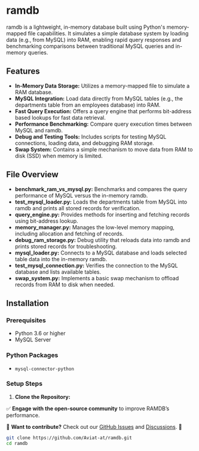 # ramdb

ramdb is a lightweight, in-memory database built using Python's memory-mapped file capabilities. It simulates a simple database system by loading data (e.g., from MySQL) into RAM, enabling rapid query responses and benchmarking comparisons between traditional MySQL queries and in-memory queries.

## Features

- **In-Memory Data Storage:** Utilizes a memory-mapped file to simulate a RAM database.
- **MySQL Integration:** Load data directly from MySQL tables (e.g., the departments table from an employees database) into RAM.
- **Fast Query Execution:** Offers a query engine that performs bit-address based lookups for fast data retrieval.
- **Performance Benchmarking:** Compare query execution times between MySQL and ramdb.
- **Debug and Testing Tools:** Includes scripts for testing MySQL connections, loading data, and debugging RAM storage.
- **Swap System:** Contains a simple mechanism to move data from RAM to disk (SSD) when memory is limited.

## File Overview

- **benchmark_ram_vs_mysql.py:** Benchmarks and compares the query performance of MySQL versus the in-memory ramdb.
- **test_mysql_loader.py:** Loads the departments table from MySQL into ramdb and prints all stored records for verification.
- **query_engine.py:** Provides methods for inserting and fetching records using bit-address lookup.
- **memory_manager.py:** Manages the low-level memory mapping, including allocation and fetching of records.
- **debug_ram_storage.py:** Debug utility that reloads data into ramdb and prints stored records for troubleshooting.
- **mysql_loader.py:** Connects to a MySQL database and loads selected table data into the in-memory ramdb.
- **test_mysql_connection.py:** Verifies the connection to the MySQL database and lists available tables.
- **swap_system.py:** Implements a basic swap mechanism to offload records from RAM to disk when needed.

## Installation

### Prerequisites

- Python 3.6 or higher
- MySQL Server

### Python Packages

- `mysql-connector-python`

### Setup Steps

1. **Clone the Repository:**

✅ **Engage with the open-source community** to improve RAMDB’s performance.

📢 **Want to contribute?** Check out our [GitHub Issues](#) and [Discussions](#). 🚀


   ```bash
   git clone https://github.com/Aviat-at/ramdb.git
   cd ramdb


